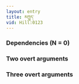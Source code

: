 ```yaml
---
layout: entry
title: མཁྱུད་
vid: Hill:0123
---
```

### Dependencies (N = 0)


### Two overt arguments


### Three overt arguments
